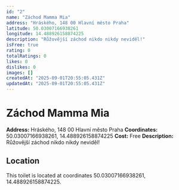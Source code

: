 ```yaml
---
id: "2"
name: "Záchod Mamma Mia"
address: "Hráského, 148 00 Hlavní město Praha"
latitude: 50.03007166938261
longitude: 14.488926158874225
description: "Růžovější záchod nikdo nikdy neviděl!"
isFree: true
rating: 0
totalRatings: 0
likes: 0
dislikes: 0
images: []
createdAt: "2025-09-01T20:55:05.431Z"
updatedAt: "2025-09-01T20:55:05.431Z"
---
```


# Záchod Mamma Mia

**Address:** Hráského, 148 00 Hlavní město Praha
**Coordinates:** 50.03007166938261, 14.488926158874225
**Cost:** Free
**Description:** Růžovější záchod nikdo nikdy neviděl!

## Location
This toilet is located at coordinates 50.03007166938261, 14.488926158874225.
